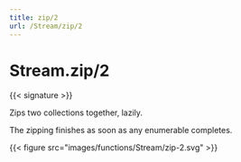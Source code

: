```yaml
---
title: zip/2
url: /Stream/zip/2
---
```


# Stream.zip/2

{{< signature >}}

Zips two collections together, lazily.

The zipping finishes as soon as any enumerable completes.

{{< figure src="images/functions/Stream/zip-2.svg" >}}
